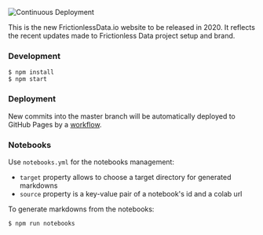 ![Continuous Deployment](https://github.com/frictionlessdata/website-v2/workflows/Continuous%20Deployment/badge.svg)

This is the new FrictionlessData.io website to be released in 2020. It reflects the recent updates made to Frictionless Data project setup and brand.

### Development

```console
$ npm install
$ npm start
```

### Deployment

New commits into the master branch will be automatically deployed to GitHub Pages by a [workflow](.github/workflows/main.yml).

### Notebooks

Use `notebooks.yml` for the notebooks management:
- `target` property allows to choose a target directory for generated markdowns
- `source` property is a key-value pair of a notebook's id and a colab url

To generate markdowns from the notebooks:

```
$ npm run notebooks
```
